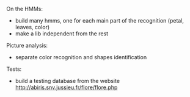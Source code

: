 On the HMMs:
* build many hmms, one for each main part of the recognition (petal, leaves, color)
* make a lib independent from the rest

Picture analysis:
* separate color recognition and shapes identification

Tests:
* build a testing database from the website http://abiris.snv.jussieu.fr/flore/flore.php